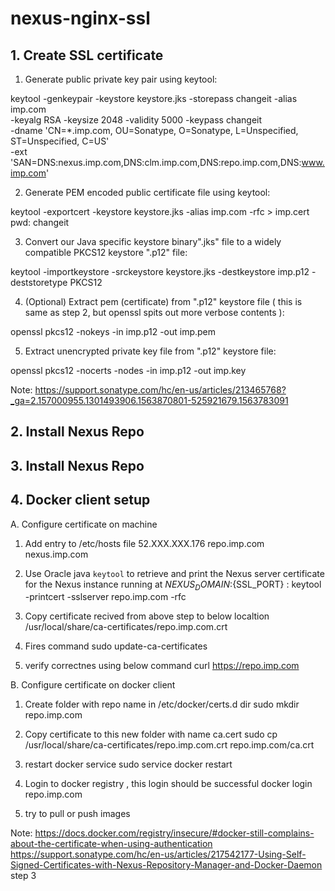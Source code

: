 # nexus-nginx-ssl

## 1. Create SSL certificate

1. Generate public private key pair using keytool:

keytool -genkeypair -keystore keystore.jks -storepass changeit -alias imp.com \
 -keyalg RSA -keysize 2048 -validity 5000 -keypass changeit \
 -dname 'CN=*.imp.com, OU=Sonatype, O=Sonatype, L=Unspecified, ST=Unspecified, C=US' \
 -ext 'SAN=DNS:nexus.imp.com,DNS:clm.imp.com,DNS:repo.imp.com,DNS:www.imp.com'
 
 
2. Generate PEM encoded public certificate file using keytool:

keytool -exportcert -keystore keystore.jks -alias imp.com -rfc > imp.cert
pwd: changeit

3. Convert our Java specific keystore binary".jks" file to a widely compatible PKCS12 keystore ".p12" file:

keytool -importkeystore -srckeystore keystore.jks -destkeystore imp.p12 -deststoretype PKCS12

4. (Optional) Extract pem (certificate) from ".p12" keystore file ( this is same as step 2, but openssl spits out more verbose contents ):

openssl pkcs12 -nokeys -in imp.p12 -out imp.pem

5. Extract unencrypted private key file from ".p12" keystore file:

openssl pkcs12 -nocerts -nodes -in imp.p12 -out imp.key

Note: https://support.sonatype.com/hc/en-us/articles/213465768?_ga=2.157000955.1301493906.1563870801-525921679.1563783091

## 2. Install Nexus Repo


## 3. Install Nexus Repo

## 4. Docker client setup
A. Configure certificate on machine

1.  Add entry to /etc/hosts file 
    52.XXX.XXX.176  repo.imp.com nexus.imp.com

2. Use Oracle java `keytool` to retrieve and print the Nexus server certificate for the Nexus instance running at ${NEXUS_DOMAIN}:${SSL_PORT} :
   keytool -printcert -sslserver repo.imp.com -rfc
	
3. Copy certificate recived from above step to below localtion
   /usr/local/share/ca-certificates/repo.imp.com.crt
   
4. Fires command 
   sudo update-ca-certificates	
   
5. verify correctnes using below command
    curl https://repo.imp.com

B. Configure certificate on docker client	

1. Create folder with repo name in /etc/docker/certs.d dir
    sudo mkdir repo.imp.com
	
2. Copy certificate to this new folder with name ca.cert
   sudo cp /usr/local/share/ca-certificates/repo.imp.com.crt repo.imp.com/ca.crt
 
3.  restart docker service 
   sudo service docker restart

4.  Login to docker registry , this login should be successful
   docker login repo.imp.com 

5. try to pull or push images  

Note: https://docs.docker.com/registry/insecure/#docker-still-complains-about-the-certificate-when-using-authentication
      https://support.sonatype.com/hc/en-us/articles/217542177-Using-Self-Signed-Certificates-with-Nexus-Repository-Manager-and-Docker-Daemon step 3

